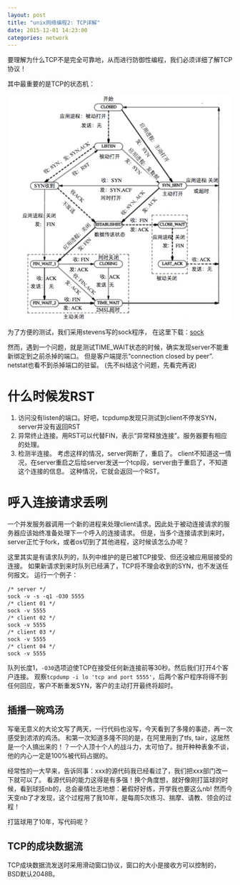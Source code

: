```yaml
---
layout: post
title: "unix网络编程2: TCP详解"
date: 2015-12-01 14:23:00
categories: network
---
```


要理解为什么TCP不是完全可靠地，从而进行防御性编程，我们必须详细了解TCP协议！

其中最重要的是TCP的状态机：

![tcp fsm](/assets/images/tcp_fsm.jpg)

为了方便的测试，我们采用stevens写的sock程序，
在这里下载：[sock](http://www.icir.org/christian/sock.html)

然而，遇到一个问题，就是测试TIME_WAIT状态的时候，确实发现server不能重新绑定到之前杀掉的端口。
但是客户端提示“connection closed by peer”. 
netstat也看不到杀掉端口的驻留。
(先不纠结这个问题，先看完再说)

# 什么时候发RST

1. 访问没有listen的端口。好吧，tcpdump发现只测试到client不停发SYN，server并没有返回RST
2. 异常终止连接。用RST可以代替FIN，表示“异常释放连接”。服务器要有相应的处理。
3. 检测半连接。
考虑这样的情况，server网断了，重启了。
client不知道这一情况，在server重启之后给server发送一个tcp段，server由于重启了，不知道这个连接的信息。
这种情况，它就会返回一个RST。

# 呼入连接请求丢咧

一个并发服务器调用一个新的进程来处理client请求。因此处于被动连接请求的服务器应该始终准备处理下一个呼入的连接请求。
但是，当多个连接请求到来时，server正忙于fork，或者os切到了其他进程，这时候该怎么办呢？

这里其实是有请求队列的，队列中维护的是已被TCP接受、但还没被应用层接受的连接。
如果新请求到来时队列已经满了，TCP将不理会收到的SYN，也不发送任何报文。
运行一个例子：

```
/* server */
sock -v -s -q1 -O30 5555
/* client 01 */
sock -v 5555
/* client 02 */
sock -v 5555
/* client 03 */
sock -v 5555
/* client 04 */
sock -v 5555
```

队列长度1，`-O30`选项迫使TCP在接受任何新连接前等30秒。然后我们打开4个客户连接。
观察`tcpdump -i lo 'tcp and port 5555'`，后两个客户程序将得不到任何回应，客户不断重发SYN，客户的主动打开最终将超时。

## 插播一碗鸡汤

写毫无意义的大论文写了两天，一行代码也没写，今天看到了多隆的事迹，再一次感受到浓浓的鸡汤。
和第一次知道多隆不同的是，在阿里用到了tfs, tair，这居然是一个人搞出来的！？一个人顶十个人的战斗力，太可怕了。抛开种种表象不谈，他的内心一定是100%被代码占据的。

经常性的一大早来，告诉同事：xxx的源代码我已经看过了，我们把xxx部门改一下就可以了。
看源代码的能力这得是有多强！换个角度想，就好像刚打篮球的时候，看到球技nb的，总会豪情壮志地想：暑假好好练，开学我也要这么nb! 
然而今天变nb了才发现，这个过程用了我10年，是每周5次练习、揣摩、请教、领会的过程！

打篮球用了10年，写代码呢？

## TCP的成块数据流

TCP成块数据流发送时采用滑动窗口协议，窗口的大小是接收方可以控制的，BSD默认2048B。
